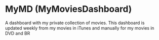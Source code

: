 MyMD (MyMoviesDashboard)
====

A dashboard with my private collection of movies. This dashboard is updated weekly from my movies in iTunes and manually for my movies in DVD and BR
